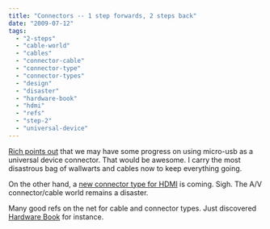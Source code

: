 ```yaml
---
title: "Connectors -- 1 step forwards, 2 steps back"
date: "2009-07-12"
tags: 
  - "2-steps"
  - "cable-world"
  - "cables"
  - "connector-cable"
  - "connector-type"
  - "connector-types"
  - "design"
  - "disaster"
  - "hardware-book"
  - "hdmi"
  - "refs"
  - "step-2"
  - "universal-device"
---
```


[Rich points out](http://www.tongfamily.com/archives/2009/07/soon-no-more-random-apple-connectors/) that we may have some progress on using micro-usb as a universal device connector. That would be awesome. I carry the most disastrous bag of wallwarts and cables now to keep everything going.

On the other hand, a [new connector type for HDMI](http://www.hdmi.org/manufacturer/hdmi_1_4/micro_connector.aspx) is coming. Sigh. The A/V connector/cable world remains a disaster.

Many good refs on the net for cable and connector types. Just discovered [Hardware Book](http://www.hardwarebook.info/) for instance.
